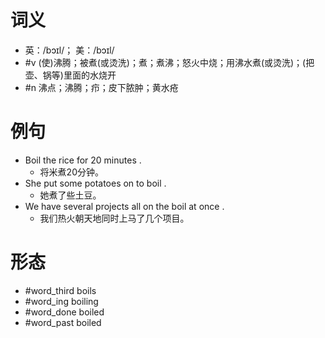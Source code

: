 # 词义
- 英：/bɔɪl/； 美：/bɔɪl/
- #v (使)沸腾；被煮(或烫洗)；煮；煮沸；怒火中烧；用沸水煮(或烫洗)；(把壶、锅等)里面的水烧开
- #n 沸点；沸腾；疖；皮下脓肿；黄水疮
# 例句
- Boil the rice for 20 minutes .
	- 将米煮20分钟。
- She put some potatoes on to boil .
	- 她煮了些土豆。
- We have several projects all on the boil at once .
	- 我们热火朝天地同时上马了几个项目。
# 形态
- #word_third boils
- #word_ing boiling
- #word_done boiled
- #word_past boiled
